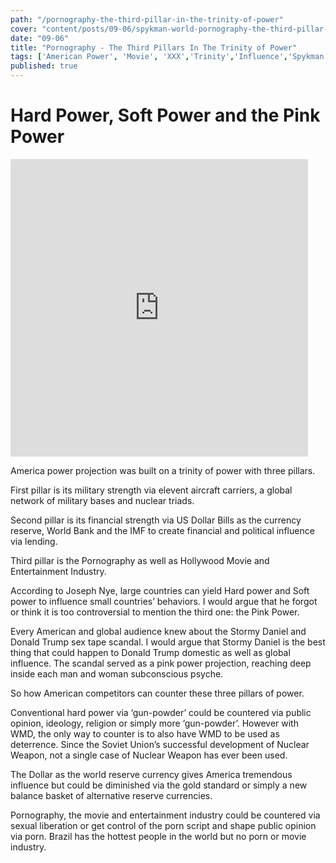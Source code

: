 ```yaml
--- 
path: "/pornography-the-third-pillar-in-the-trinity-of-power"
cover: "content/posts/09-06/spykman-world-pornography-the-third-pillar-in-the-trinity-of-power.png"
date: "09-06"
title: "Pornography - The Third Pillars In The Trinity of Power"
tags: ['American Power', 'Movie', 'XXX','Trinity','Influence','Spykman World','Nicholas Spykman']    
published: true
---
```

# Hard Power, Soft Power and the Pink Power
<iframe src="https://www.facebook.com/plugins/video.php?href=https%3A%2F%2Fwww.facebook.com%2Fspykmanworld%2Fvideos%2F439026116703745%2F&show_text=0&width=476" width="476" height="476" style="border:none;overflow:hidden" scrolling="no" frameborder="0" allowTransparency="true" allowFullScreen="true"></iframe>

America power projection was built on a trinity of power with three pillars. 

First pillar is its military strength via elevent aircraft carriers, a global network of military bases and nuclear triads. 

Second pillar is its financial strength via US Dollar Bills as the currency reserve, World Bank and the IMF to create financial and political influence via lending. 

Third pillar is the Pornography as well as Hollywood Movie and Entertainment Industry. 

According to Joseph Nye, large countries can yield Hard power and Soft power to influence small countries’ behaviors. I would argue that he forgot or think it is too controversial to mention the third one: the Pink Power. 

Every American and global audience knew about the Stormy Daniel and Donald Trump sex tape scandal. I would argue that Stormy Daniel is the best thing that could happen to Donald Trump domestic as well as global influence. The scandal served as a pink power projection, reaching deep inside each man and woman subconscious psyche.  

So how American competitors can counter these three pillars of power. 

Conventional hard power via ‘gun-powder’ could be countered via public opinion, ideology, religion or simply more ‘gun-powder’. However with WMD, the only way to counter is to also have WMD to be used as deterrence. Since the Soviet Union’s successful development of Nuclear Weapon, not a single case of Nuclear Weapon has ever been used.  

The Dollar as the world reserve currency gives America tremendous influence but could be diminished via the gold standard or simply a new balance basket of alternative reserve currencies.

Pornography, the movie and entertainment industry could be countered via  sexual liberation or get control of the porn script and shape public opinion via porn. Brazil has the hottest people in the world but no porn or movie industry.